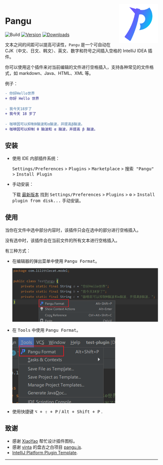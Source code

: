 <img src="src/main/resources/META-INF/pluginIcon.svg" align="right" width="128" height="128" alt="icon"/>

# Pangu

![Build](https://github.com/LiLittleCat/intellij-pangu/workflows/Build/badge.svg)
[![Version](https://img.shields.io/jetbrains/plugin/v/PLUGIN_ID.svg)](https://plugins.jetbrains.com/plugin/PLUGIN_ID)
[![Downloads](https://img.shields.io/jetbrains/plugin/d/PLUGIN_ID.svg)](https://plugins.jetbrains.com/plugin/PLUGIN_ID)

<!-- Plugin description -->

文本之间的间距可以提高可读性，`Pangu` 是一个可自动在 CJK（中文、日文、韩文）、英文、数字和符号之间插入空格的 IntelliJ IDEA 插件。

你可以使用这个插件来对当前编辑的文件进行空格插入，支持各种常见的文件格式，如 markdown、Java、HTML、XML 等。

例子：

```diff
- 你好Hello世界
+ 你好 Hello 世界

- 我今天18岁了
+ 我今天 18 岁了

- 咖啡因可以抑制θ脑波和α脑波，并提高β脑波。
+ 咖啡因可以抑制 θ 脑波和 α 脑波，并提高 β 脑波。
```

<!-- Plugin description end -->

## 安装

- 使用 IDE 内部插件系统：

  <kbd>Settings/Preferences</kbd> > <kbd>Plugins</kbd> > <kbd>Marketplace</kbd> > <kbd> 搜索 "Pangu"</kbd> >
  <kbd>Install Plugin</kbd>

- 手动安装：

  下载 [最新版本](https://github.com/LiLittleCat/intellij-pangu/releases/latest) 找到
  <kbd>Settings/Preferences</kbd> > <kbd>Plugins</kbd> > <kbd>⚙️</kbd> > <kbd>Install plugin from disk...</kbd>
  手动安装。

## 使用

当你在文件中选中部分内容时，该插件只会在选中的部分进行空格插入。

没有选中时，该插件会在当前文件的所有文本进行空格插入。

有三种方式：

- 在编辑器的弹出菜单中使用 <kbd>Pangu Format</kbd>。

  ![EditorPopupMenu](example/EditorPopupMenu.png)


- 在 <kbd>Tools</kbd> 中使用 <kbd>Pangu Format</kbd>。

  ![Tools](example/Tools.png)


- 使用快捷键 <kbd>⌥ + ⇧ + P</kbd> / <kbd>Alt + Shift + P</kbd> .

## 致谢

- 感谢 [XiaoYao][XiaoYao's link] 帮忙设计插件图标。
- 感谢 [vinta][vinta] 的盘古之白项目 [pangu.js][pangu.js].
- [IntelliJ Platform Plugin Template][template].

---

[XiaoYao's link]: https://space.bilibili.com/15765234

[template]: https://github.com/JetBrains/intellij-platform-plugin-template

[vinta]: https://github.com/vinta

[pangu.js]: https://github.com/vinta/pangu.js